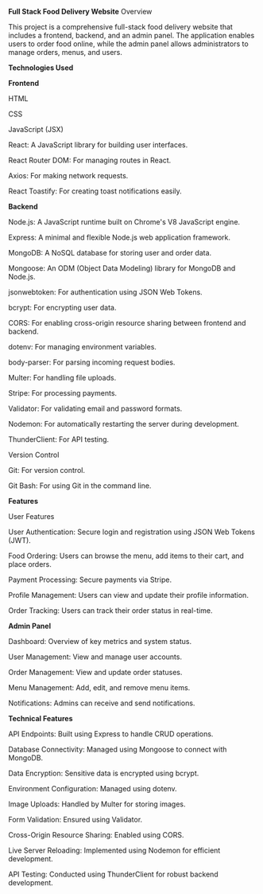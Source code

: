 **Full Stack Food Delivery Website**
Overview


This project is a comprehensive full-stack food delivery website that includes a frontend, backend, and an admin panel. The application enables users to order food online, while the admin panel allows administrators to manage orders, menus, and users.

**Technologies Used**


**Frontend**

HTML


CSS


JavaScript (JSX)


React: A JavaScript library for building user interfaces.


React Router DOM: For managing routes in React.


Axios: For making network requests.


React Toastify: For creating toast notifications easily.


**Backend**



Node.js: A JavaScript runtime built on Chrome's V8 JavaScript engine.


Express: A minimal and flexible Node.js web application framework.


MongoDB: A NoSQL database for storing user and order data.


Mongoose: An ODM (Object Data Modeling) library for MongoDB and Node.js.


jsonwebtoken: For authentication using JSON Web Tokens.


bcrypt: For encrypting user data.


CORS: For enabling cross-origin resource sharing between frontend and backend.


dotenv: For managing environment variables.


body-parser: For parsing incoming request bodies.


Multer: For handling file uploads.


Stripe: For processing payments.


Validator: For validating email and password formats.


Nodemon: For automatically restarting the server during development.


ThunderClient: For API testing.


Version Control


Git: For version control.


Git Bash: For using Git in the command line.


**Features**


User Features


User Authentication: Secure login and registration using JSON Web Tokens (JWT).


Food Ordering: Users can browse the menu, add items to their cart, and place orders.


Payment Processing: Secure payments via Stripe.


Profile Management: Users can view and update their profile information.


Order Tracking: Users can track their order status in real-time.


**Admin Panel**


Dashboard: Overview of key metrics and system status.


User Management: View and manage user accounts.


Order Management: View and update order statuses.


Menu Management: Add, edit, and remove menu items.


Notifications: Admins can receive and send notifications.


**Technical Features**


API Endpoints: Built using Express to handle CRUD operations.


Database Connectivity: Managed using Mongoose to connect with MongoDB.


Data Encryption: Sensitive data is encrypted using bcrypt.


Environment Configuration: Managed using dotenv.


Image Uploads: Handled by Multer for storing images.


Form Validation: Ensured using Validator.


Cross-Origin Resource Sharing: Enabled using CORS.


Live Server Reloading: Implemented using Nodemon for efficient development.


API Testing: Conducted using ThunderClient for robust backend development.
